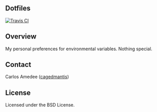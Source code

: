 ## Dotfiles

[![Travis CI](https://travis-ci.org/jessfraz/dotfiles.svg?branch=master)](https://travis-ci.org/cagedmantis/dotfiles)


## Overview

My personal preferences for environmental variables. Nothing special.

## Contact

Carlos Amedee ([cagedmantis](https://twitter.com/cagedmantis))

## License

Licensed under the BSD License.
